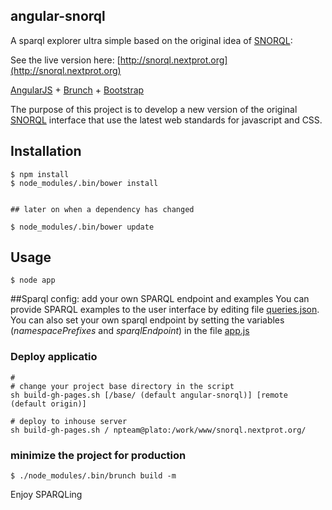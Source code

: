 ## angular-snorql
A sparql explorer ultra simple based on the original idea of [SNORQL](https://github.com/kurtjx/SNORQL):

See the live version here: [http://snorql.nextprot.org](http://snorql.nextprot.org)

[AngularJS](http://angularjs.org) + [Brunch](http://brunch.io) + [Bootstrap](http://twitter.github.com/bootstrap/)

The purpose of this project is to develop a new version of the original [SNORQL](https://github.com/kurtjx/SNORQL) interface that use the latest web standards for javascript and CSS.

## Installation
```
$ npm install
$ node_modules/.bin/bower install


## later on when a dependency has changed

$ node_modules/.bin/bower update

```
## Usage
```
$ node app
```

##Sparql config: add your own SPARQL endpoint and examples
You can provide SPARQL examples to the user interface by editing file [queries.json](app/assets/queries.json).
You can also set your own sparql endpoint by setting the variables (*namespacePrefixes* and *sparqlEndpoint*) in the file  [app.js](app/js/app.factory.js)

### Deploy applicatio
```
#
# change your project base directory in the script
sh build-gh-pages.sh [/base/ (default angular-snorql)] [remote (default origin)]
```

```
# deploy to inhouse server
sh build-gh-pages.sh / npteam@plato:/work/www/snorql.nextprot.org/
```

### minimize the project for production
```
$ ./node_modules/.bin/brunch build -m
```


Enjoy SPARQLing

